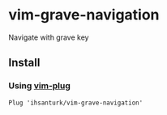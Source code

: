 # vim-grave-navigation
Navigate with grave key

## Install
### Using [vim-plug](https://github.com/junegunn/vim-plug)
```vim
Plug 'ihsanturk/vim-grave-navigation'
```
